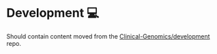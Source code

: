 # Development :computer:

Should contain content moved from the [Clinical-Genomics/development](https://github.com/Clinical-Genomics/development) repo.
